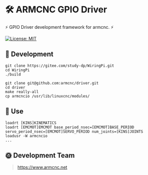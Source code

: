 # 🛠️ ARMCNC GPIO Driver

⚡ GPIO Driver development framework for armcnc. ⚡

[![License: MIT](https://img.shields.io/badge/License-MIT-yellow.svg)](https://opensource.org/licenses/MIT)

## 📖 Development

```shell
git clone https://gitee.com/study-dp/WiringPi.git
cd WiringPi
./build
```

```shell
git clone git@github.com:armcnc/driver.git
cd driver
make really-all
cp armcncio /usr/lib/linuxcnc/modules/
```

## 📖 Use

```shell
loadrt [KINS]KINEMATICS
loadrt [EMCMOT]EMCMOT base_period_nsec=[EMCMOT]BASE_PERIOD servo_period_nsec=[EMCMOT]SERVO_PERIOD num_joints=[KINS]JOINTS
loadusr -W armcncio
...
```

## 🌞 Development Team

> https://www.armcnc.net